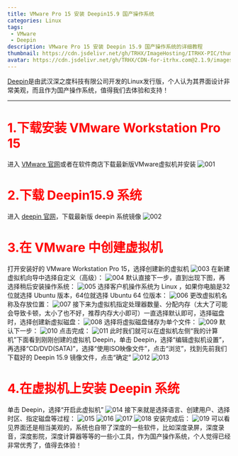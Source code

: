 ```yaml
---
title: VMware Pro 15 安装 Deepin15.9 国产操作系统
categories: Linux
tags:  
 - VMware
 - Deepin
description: VMware Pro 15 安装 Deepin 15.9 国产操作系统的详细教程
thumbnail: https://cdn.jsdelivr.net/gh/TRHX/ImageHosting/ITRHX-PIC/thumbnail/deepin.png
avatar: https://cdn.jsdelivr.net/gh/TRHX/CDN-for-itrhx.com@2.1.9/images/trhx.png
---
```

[Deepin](https://www.deepin.org/)是由武汉深之度科技有限公司开发的Linux发行版，个人认为其界面设计非常美观，而且作为国产操作系统，值得我们去体验和支持！

---

 # <font color=#FF0000>1.下载安装 VMware Workstation Pro 15</font>
 进入 [VMware 官网](https://www.vmware.com/products/workstation-pro/workstation-pro-evaluation.html)或者在软件商店下载最新版VMware虚拟机并安装
![001](https://cdn.jsdelivr.net/gh/TRHX/ImageHosting/ITRHX-PIC/A20/001.png)
  # <font color=#FF0000>2.下载 Deepin15.9 系统</font>
  进入 [deepin 官网](https://www.deepin.org/)，下载最新版 deepin 系统镜像
![002](https://cdn.jsdelivr.net/gh/TRHX/ImageHosting/ITRHX-PIC/A20/002.png)
# <font color=#FF0000>3.在 VMware 中创建虚拟机</font>
打开安装好的 VMware Workstation Pro 15，选择创建新的虚拟机
![003](https://cdn.jsdelivr.net/gh/TRHX/ImageHosting/ITRHX-PIC/A20/003.png)
在新建虚拟机向导中选择自定义（高级）：
![004](https://cdn.jsdelivr.net/gh/TRHX/ImageHosting/ITRHX-PIC/A20/004.png)
默认直接下一步，直到出现下图，再选择稍后安装操作系统：
![005](https://cdn.jsdelivr.net/gh/TRHX/ImageHosting/ITRHX-PIC/A20/005.png)
选择客户机操作系统为 Linux ，如果你电脑是32位就选择 Ubuntu 版本，64位就选择 Ubuntu 64 位版本：
![006](https://cdn.jsdelivr.net/gh/TRHX/ImageHosting/ITRHX-PIC/A20/006.png)
更改虚拟机名称及存放位置：
![007](https://cdn.jsdelivr.net/gh/TRHX/ImageHosting/ITRHX-PIC/A20/007.png)
接下来为虚拟机指定处理器数量、分配内存（太大了可能会导致卡顿，太小了也不好，推荐内存大小即可）一直选择默认即可，选择磁盘时，选择创建新虚拟磁盘：
![008](https://cdn.jsdelivr.net/gh/TRHX/ImageHosting/ITRHX-PIC/A20/008.png)
选择将虚拟磁盘储存为单个文件：
![009](https://cdn.jsdelivr.net/gh/TRHX/ImageHosting/ITRHX-PIC/A20/009.png)
默认下一步：
![010](https://cdn.jsdelivr.net/gh/TRHX/ImageHosting/ITRHX-PIC/A20/010.png)
点击完成：
![011](https://cdn.jsdelivr.net/gh/TRHX/ImageHosting/ITRHX-PIC/A20/011.png)
此时我们就可以在虚拟机左侧“我的计算机”下面看到刚刚创建的虚拟机 Deepin，单击  Deepin，选择“编辑虚拟机设置”， 再选择“CD/DVD(SATA)”，选择“使用ISO映像文件”，点击“浏览”，找到先前我们下载好的 Deepin 15.9 镜像文件，点击“确定”
![012](https://cdn.jsdelivr.net/gh/TRHX/ImageHosting/ITRHX-PIC/A20/012.png)
![013](https://cdn.jsdelivr.net/gh/TRHX/ImageHosting/ITRHX-PIC/A20/013.png)
# <font color=#FF0000>4.在虚拟机上安装 Deepin 系统</font>
单击 Deepin，选择“开启此虚拟机”
![014](https://cdn.jsdelivr.net/gh/TRHX/ImageHosting/ITRHX-PIC/A20/014.png)
接下来就是选择语言、创建用户、选择时区、指定磁盘等过程：
![015](https://cdn.jsdelivr.net/gh/TRHX/ImageHosting/ITRHX-PIC/A20/015.png)
![016](https://cdn.jsdelivr.net/gh/TRHX/ImageHosting/ITRHX-PIC/A20/016.png)
![017](https://cdn.jsdelivr.net/gh/TRHX/ImageHosting/ITRHX-PIC/A20/017.png)
![018](https://cdn.jsdelivr.net/gh/TRHX/ImageHosting/ITRHX-PIC/A20/018.png)
安装完成后：
![019](https://cdn.jsdelivr.net/gh/TRHX/ImageHosting/ITRHX-PIC/A20/019.png)
可以看见界面还是相当美观的，系统也自带了深度的一些软件，比如深度录屏，深度录音，深度影院，深度计算器等等的一些小工具，作为国产操作系统，个人觉得已经非常优秀了，值得去体验！